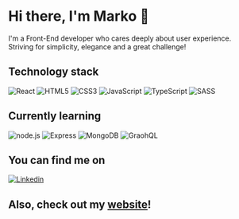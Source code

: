 # Hi there, I'm Marko 👋
I'm a Front-End developer who cares deeply about user experience.  
Striving for simplicity, elegance and a great challenge!

## Technology stack
![React](https://img.shields.io/badge/React-20232A?style=for-the-badge&logo=react&logoColor=61DAFB)
![HTML5](https://img.shields.io/badge/HTML5-264DE4?style=for-the-badge&logo=HTML5&logoColor=white)
![CSS3](https://img.shields.io/badge/CSS3-E44D26?style=for-the-badge&logo=CSS3&logoColor=white)
![JavaScript](https://img.shields.io/badge/JavaScript-EFD81D?style=for-the-badge&logo=JavaScript&logoColor=black)
![TypeScript](https://img.shields.io/badge/TypeScript-2F74C0?style=for-the-badge&logo=TypeScript&logoColor=white)
![SASS](https://img.shields.io/badge/SASS-C76494?style=for-the-badge&logo=SASS&logoColor=white)


## Currently learning 
![node.js](https://img.shields.io/badge/node.js-6DA35E?style=for-the-badge&logo=node.js-functions&logoColor=white)
![Express](https://img.shields.io/badge/Express-FFFFFF?style=for-the-badge&logo=Express&logoColor=black)
![MongoDB](https://img.shields.io/badge/MongoDB-52A74B.svg?&style=for-the-badge&logo=MongoDB&logoColor=white)
![GraohQL](https://img.shields.io/badge/GraphQl-E10098?style=for-the-badge&logo=graphql&logoColor=white)

## You can find me on
[![Linkedin](https://img.shields.io/badge/LinkedIn-0077B5?style=for-the-badge&logo=linkedin&logoColor=white)](https://www.linkedin.com/in/marko-valuh/)

## Also, check out my [website](https://valuh-marko.github.io/mv-resume/#/mv-resume/)!  
